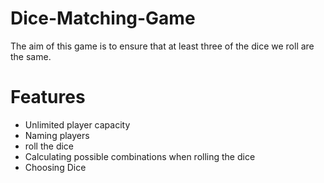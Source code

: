 # Dice-Matching-Game

The aim of this game is to ensure that at least three of the dice we roll are the same.

# Features

+ Unlimited player capacity
+ Naming players
+ roll the dice
+ Calculating possible combinations when rolling the dice
+ Choosing Dice
